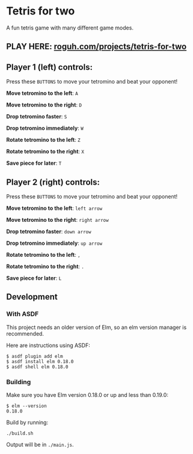 # Tetris for two
A fun tetris game with many different game modes.

## PLAY HERE: [roguh.com/projects/tetris-for-two](https://roguh.com/projects/tetris-for-two/)

## Player 1 (left) controls:

Press these `BUTTONS` to move your tetromino and beat your opponent!

**Move tetromino to the left**: `A` 

**Move tetromino to the right**: `D` 

**Drop tetromino faster**: `S`

**Drop tetromino immediately**: `W`

**Rotate tetromino to the left**: `Z`

**Rotate tetromino to the right**: `X`

**Save piece for later**: `T`


## Player 2 (right) controls:

Press these `BUTTONS` to move your tetromino and beat your opponent!

**Move tetromino to the left**: `left arrow`  

**Move tetromino to the right**: `right arrow`  

**Drop tetromino faster**: `down arrow` 

**Drop tetromino immediately**: `up arrow` 

**Rotate tetromino to the left**: `,` 

**Rotate tetromino to the right**: `.` 

**Save piece for later**: `L` 

## Development

### With ASDF

This project needs an older version of Elm, so an elm version manager is recommended.

Here are instructions using ASDF:

```
$ asdf plugin add elm
$ asdf install elm 0.18.0
$ asdf shell elm 0.18.0
```

### Building

Make sure you have Elm version 0.18.0 or up and less than 0.19.0:

```
$ elm --version
0.18.0
```

Build by running:

```
./build.sh
```

Output will be in `./main.js`.
